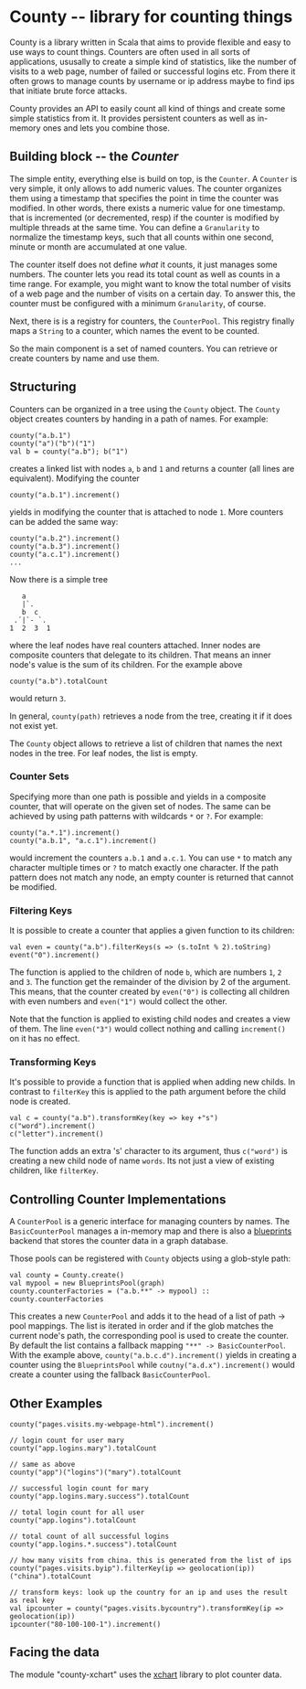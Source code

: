 # County -- library for counting things

County is a library written in Scala that aims to provide flexible and easy to use ways
to count things. Counters are often used in all sorts of applications, ususally to create
a simple kind of statistics, like the number of visits to a web page, number of failed or
successful logins etc. From there it often grows to manage counts by username or ip address
maybe to find ips that initiate brute force attacks.

County provides an API to easily count all kind of things and create some simple statistics
from it. It provides persistent counters as well as in-memory ones and lets you combine
those.


## Building block -- the *Counter*

The simple entity, everything else is build on top, is the `Counter`. A `Counter` is very
simple, it only allows to add numeric values. The counter organizes them using a timestamp
that specifies the point in time the counter was modified. In other words, there exists
a numeric value for one timestamp. that is incremented (or decremented, resp) if the counter
is modified by multiple threads at the same time. You can define a `Granularity` to normalize
the timestamp keys, such that all counts within one second, minute or month are accumulated at
one value.

The counter itself does not define _what_ it counts, it just manages some numbers. The
counter lets you read its total count as well as counts in a time range. For example, you
might want to know the total number of visits of a web page and the number of visits on a
certain day. To answer this, the counter must be configured with a minimum `Granularity`,
of course.

Next, there is is a registry for counters, the `CounterPool`. This registry finally maps a
`String` to a counter, which names the event to be counted.

So the main component is a set of named counters. You can retrieve or create counters by
name and use them.


## Structuring

Counters can be organized in a tree using the `County` object. The `County` object creates
counters by handing in a path of names. For example:

    county("a.b.1")
    county("a")("b")("1")
    val b = county("a.b"); b("1")

creates a linked list with nodes `a`, `b` and `1` and returns a counter (all lines are
equivalent). Modifying the counter

    county("a.b.1").increment()

yields in modifying the counter that is attached to node `1`. More counters can be added the
same way:

    county("a.b.2").increment()
    county("a.b.3").increment()
    county("a.c.1").increment()
    ...

Now there is a simple tree

       a
       |`.
       b  c
     .´|`- `.
    1  2  3  1

where the leaf nodes have real counters attached. Inner nodes are composite counters that delegate to
its children. That means an inner node's value is the sum of its children. For the example above

    county("a.b").totalCount

would return `3`.

In general, `county(path)` retrieves a node from the tree, creating it if it does not exist yet.

The `County` object allows to retrieve a list of children that names the next nodes in the tree. For
leaf nodes, the list is empty.

### Counter Sets

Specifying more than one path is possible and yields in a composite counter, that will operate on the
given set of nodes. The same can be achieved by using path patterns with wildcards `*` or `?`.
For example:

    county("a.*.1").increment()
    county("a.b.1", "a.c.1").increment()

would increment the counters `a.b.1` and `a.c.1`. You can use `*` to match any character multiple times
or `?` to match exactly one character. If the path pattern does not match any node, an empty counter
is returned that cannot be modified.

### Filtering Keys

It is possible to create a counter that applies a given function to its children:

    val even = county("a.b").filterKeys(s => (s.toInt % 2).toString)
    event("0").increment()

The function is applied to the children of node `b`, which are numbers `1`, `2` and `3`. The function
get the remainder of the division by 2 of the argument. This means, that the counter created by `even("0")`
is collecting all children with even numbers and `even("1")` would collect the other.

Note that the function is applied to existing child nodes and creates a view of them. The line `even("3")`
would collect nothing and calling `increment()` on it has no effect.

### Transforming Keys

It's possible to provide a function that is applied when adding new childs. In contrast to `filterKey` this
is applied to the path argument before the child node is created.

    val c = county("a.b").transformKey(key => key +"s")
    c("word").increment()
    c("letter").increment()

The function adds an extra 's' character to its argument, thus `c("word")` is creating a new child node
of name `words`. Its not just a view of existing children, like `filterKey`.

## Controlling Counter Implementations

A `CounterPool` is a generic interface for managing counters by names. The `BasicCounterPool` manages
a in-memory map and there is also a [blueprints](http://blueprints.tinkerpop.com/) backend that stores
the counter data in a graph database.

Those pools can be registered with `County` objects using a glob-style path:

    val county = County.create()
    val mypool = new BlueprintsPool(graph)
    county.counterFactories = ("a.b.**" -> mypool) :: county.counterFactories

This creates a new `CounterPool` and adds it to the head of a list of path -> pool mappings. The list is
iterated in order and if the glob matches the current node's path, the corresponding pool is used to
create the counter. By default the list contains a fallback mapping `"**" -> BasicCounterPool`. With the
example above, `county("a.b.c.d").increment()` yields in creating a counter using the `BlueprintsPool` while
`coutny("a.d.x").increment()` would create a counter using the fallback `BasicCounterPool`.


## Other Examples

    county("pages.visits.my-webpage-html").increment()

    // login count for user mary
    county("app.logins.mary").totalCount

    // same as above
    county("app")("logins")("mary").totalCount

    // successful login count for mary
    county("app.logins.mary.success").totalCount

    // total login count for all user
    county("app.logins").totalCount

    // total count of all successful logins
    county("app.logins.*.success").totalCount

    // how many visits from china. this is generated from the list of ips
    county("pages.visits.byip").filterKey(ip => geolocation(ip))("china").totalCount

    // transform keys: look up the country for an ip and uses the result as real key
    val ipcounter = county("pages.visits.bycountry").transformKey(ip => geolocation(ip))
    ipcounter("80-100-100-1").increment()


## Facing the data

The module "county-xchart" uses the [xchart](http://xeiam.com/xchart.jsp) library to plot
counter data.